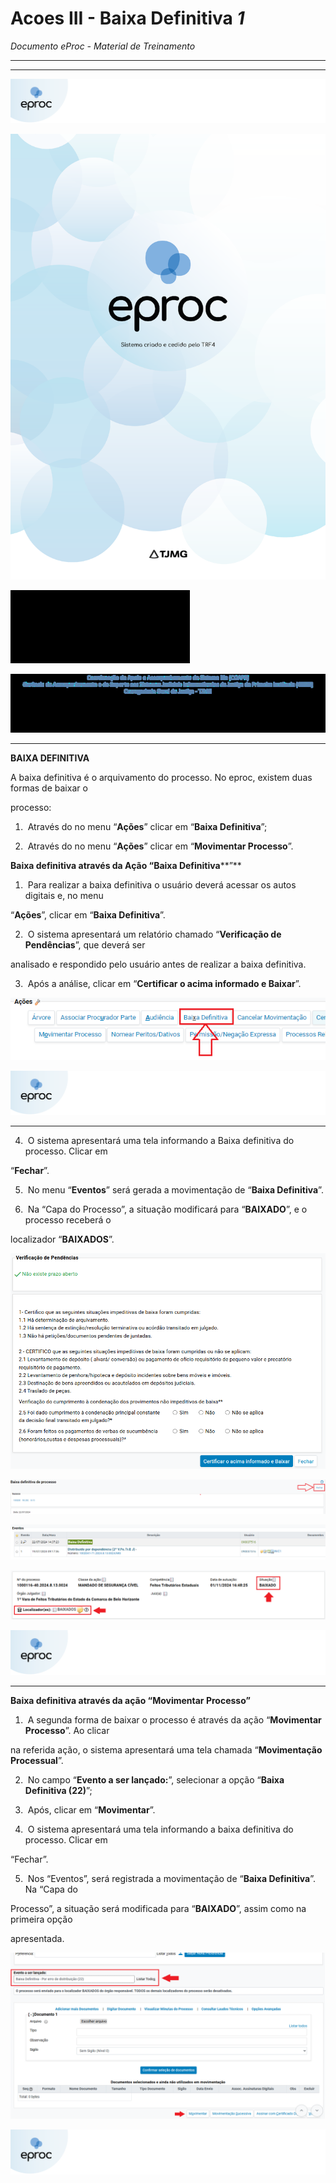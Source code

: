 # Acoes III - Baixa Definitiva _1_

*Documento eProc - Material de Treinamento*

---

---

![Imagem Imagem_43](imgs/Imagem_43.png)

![Imagem Imagem_44](imgs/Imagem_44.png)

![Imagem Imagem_45](imgs/Imagem_45.png)

![Imagem Imagem_46](imgs/Imagem_46.png)


---

**BAIXA DEFINITIVA**

A baixa definitiva é o arquivamento do processo. No eproc, existem duas formas de baixar o

processo:

1. ​ Através do no menu “**Ações**” clicar em “**Baixa Definitiva**”;

2. ​ Através do no menu “**Ações**” clicar em “**Movimentar Processo**”.

**Baixa definitiva através da Ação “Baixa Definitiva****”**

1. ​ Para realizar a baixa definitiva o usuário deverá acessar os autos digitais e, no menu

“**Ações**”, clicar em “**Baixa Definitiva**”.

2. ​ O sistema apresentará um relatório chamado “**Verificação de Pendências**”, que deverá ser

analisado e respondido pelo usuário antes de realizar a baixa definitiva.

3. ​ Após a análise, clicar em “**Certificar o acima informado e Baixar**”.

![Imagem Imagem_98](imgs/Imagem_98.png)

![Imagem Imagem_43](imgs/Imagem_43.png)


---

4. ​ O sistema apresentará uma tela informando a Baixa definitiva do processo. Clicar em

“**Fechar**”.

5. ​ No menu “**Eventos**” será gerada a movimentação de “**Baixa Definitiva**”.

6. ​ Na “Capa do Processo”, a situação modificará para “**BAIXADO**”, e o processo receberá o

localizador “**BAIXADOS**”.

![Imagem Imagem_99](imgs/Imagem_99.png)

![Imagem Imagem_100](imgs/Imagem_100.png)

![Imagem Imagem_101](imgs/Imagem_101.png)

![Imagem Imagem_102](imgs/Imagem_102.png)

![Imagem Imagem_43](imgs/Imagem_43.png)


---

**Baixa definitiva através da ação “Movimentar Processo”**

1. ​ A segunda forma de baixar o processo é através da ação “**Movimentar Processo**”. Ao clicar

na referida ação, o sistema apresentará uma tela chamada “**Movimentação Processual**”.

2. ​ No campo “**Evento a ser lançado:**”, selecionar a opção “**Baixa Definitiva (22)**”;

3. ​ Após, clicar em “**Movimentar**”.

4. ​ O sistema apresentará uma tela informando a baixa definitiva do processo. Clicar em

“Fechar”.

5. ​ Nos “Eventos”, será registrada a movimentação de “**Baixa Definitiva**”. Na “Capa do

Processo”, a situação será modificada para “**BAIXADO**”, assim como na primeira opção

apresentada.

![Imagem Imagem_103](imgs/Imagem_103.png)

![Imagem Imagem_43](imgs/Imagem_43.png)
